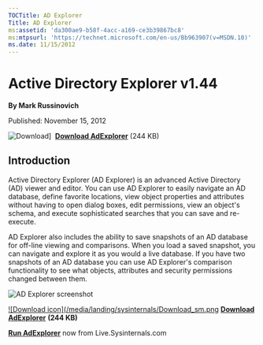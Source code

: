```yaml
--- 
TOCTitle: AD Explorer
Title: AD Explorer
ms:assetid: 'da300ae9-b58f-4acc-a169-ce3b39867bc8'
ms:mtpsurl: 'https://technet.microsoft.com/en-us/Bb963907(v=MSDN.10)'
ms.date: 11/15/2012
---
```


Active Directory Explorer v1.44
===============================

**By Mark Russinovich**

Published: November 15, 2012

![Download](/media/landing/sysinternals/download_sm.png)]  [**Download AdExplorer**](https://download.sysinternals.com/files/AdExplorer.zip) (244 KB)


## Introduction

Active Directory Explorer (AD Explorer) is an advanced Active Directory
(AD) viewer and editor. You can use AD Explorer to easily navigate an AD
database, define favorite locations, view object properties and
attributes without having to open dialog boxes, edit permissions, view
an object's schema, and execute sophisticated searches that you can save
and re-execute.

AD Explorer also includes the ability to save snapshots of an AD
database for off-line viewing and comparisons. When you load a saved
snapshot, you can navigate and explore it as you would a live database.
If you have two snapshots of an AD database you can use AD Explorer's
comparison functionality to see what objects, attributes and security
permissions changed between them.

![AD Explorer screenshot](/media/landing/sysinternals/adexplorer.jpg)

[![Download icon](/media/landing/sysinternals/Download_sm.png](https://download.sysinternals.com/files/AdExplorer.zip) [**Download AdExplorer**](https://download.sysinternals.com/files/AdExplorer.zip) **(244 KB)**

[**Run AdExplorer**](https://live.sysinternals.com/ADExplorer.exe) now from Live.Sysinternals.com
